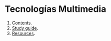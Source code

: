 # Tecnologías Multimedia

1. [Contents](https://tecnologias-multimedia.github.io/contents).
2. [Study guide](https://tecnologias-multimedia.github.io/study_guide).
3. [Resources](https://tecnologias-multimedia.github.io/resources).

